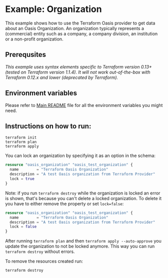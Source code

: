 # Example: Organization

This example shows how to use the Terraform Oasis provider to get data about an Oasis Organization. An organization typically represents a (commercial) entity such as a company, a company division, an institution or a non-profit organization. 

## Prerequsites

*This example uses syntax elements specific to Terraform version 0.13+ (tested on Terraform version 1.1.4).
It will not work out-of-the-box with Terraform 0.12.x and lower (deprecated by Terraform).*

## Environment variables
Please refer to [Main README](../../README.md) file for all the environment variables you might need. 

## Instructions on how to run:
```
terraform init
terraform plan
terraform apply
```

You can lock an organization by specifying it as an option in the schema:
```terraform
resource "oasis_organization" "oasis_test_organization" {
  name        = "Terraform Oasis Organization"
  description = "A test Oasis organization from Terraform Provider"
  lock = true 
}
```
Note: if you run `terraform destroy` while the organization is locked an error is shown, that's because you can't delete a locked organization.
To delete it you have to either remove the property or set `lock=false`:
```terraform
resource "oasis_organization" "oasis_test_organization" {
  name        = "Terraform Oasis Organization"
  description = "A test Oasis organization from Terraform Provider"
  lock = false 
}
```
After running `terraform plan` and then `terraform apply --auto-approve` you update the organization to not be locked anymore. This way you can run `terraform destroy` without errors.

To remove the resources created run:
```
terraform destroy
``` 